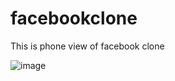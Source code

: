 # facebookclone
This is phone view of facebook clone

![image](https://github.com/gargisawaria/facebookclone/assets/96246464/71ef0e40-bba2-449c-b520-82c4c7a06ad4)
